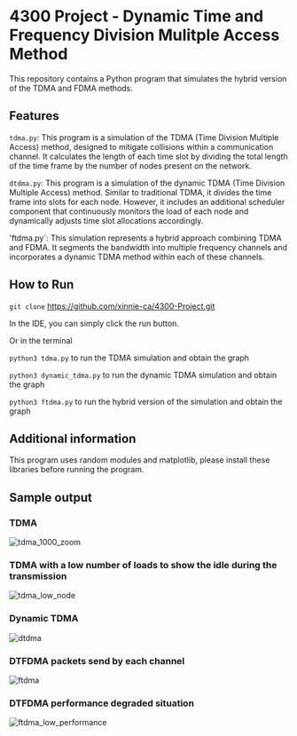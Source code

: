 # 4300 Project - Dynamic Time and Frequency Division Mulitple Access Method
This repository contains a Python program that simulates the hybrid version of the TDMA and FDMA methods.
## Features
`tdma.py`: This program is a simulation of the TDMA (Time Division Multiple Access) method, designed to mitigate collisions within a communication channel. It calculates the length of each time slot by dividing the total length of the time frame by the number of nodes present on the network.

`dtdma.py`: This program is a simulation of the dynamic TDMA (Time Division Multiple Access) method. Similar to traditional TDMA, it divides the time frame into slots for each node. However, it includes an additional scheduler component that continuously monitors the load of each node and dynamically adjusts time slot allocations accordingly.

'ftdma.py`: This simulation represents a hybrid approach combining TDMA and FDMA. It segments the bandwidth into multiple frequency channels and incorporates a dynamic TDMA method within each of these channels.

## How to Run
`git clone` https://github.com/xinnie-ca/4300-Project.git

In the IDE, you can simply click the run button. 

Or in the terminal

`python3 tdma.py` to run the TDMA simulation and obtain the graph
 
`python3 dynamic_tdma.py` to run the dynamic TDMA simulation and obtain the graph
 
`python3 ftdma.py` to run the hybrid version of the simulation and obtain the graph

## Additional information
This program uses random modules and matplotlib, please install these libraries before running the program.

## Sample output
### TDMA
![tdma_1000_zoom](https://github.com/xinnie-ca/4300-Project/assets/108996769/bdb8acfc-e8fd-4125-bc79-fe9c3b18d0b1)

### TDMA with a low number of loads to show the idle during the transmission
![tdma_low_node](https://github.com/xinnie-ca/4300-Project/assets/108996769/35a3ec6b-87d8-471c-91cb-05ff96cf01f7)

### Dynamic TDMA
![dtdma](https://github.com/xinnie-ca/4300-Project/assets/108996769/f7276b1e-cd95-4f39-b37c-4560d09e6658)

### DTFDMA packets send by each channel
![ftdma](https://github.com/xinnie-ca/4300-Project/assets/108996769/1cedf358-f421-4fc0-90d7-935ee8a93124)

### DTFDMA performance degraded situation
![ftdma_low_performance](https://github.com/xinnie-ca/4300-Project/assets/108996769/f7f9657a-ea67-429b-80c0-d1bab7dcd644)




